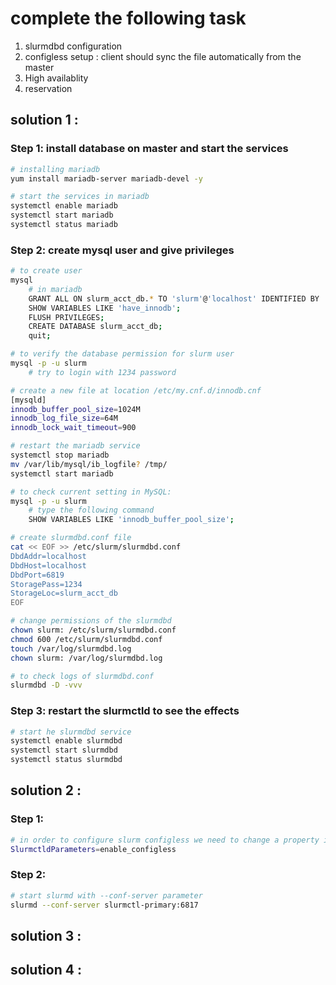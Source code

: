 # complete the following task
1. slurmdbd configuration
1. configless setup : client should sync the file automatically from the master
1. High availablity
1. reservation 

## solution 1 :
### Step 1: install database on master and start the services
```bash
# installing mariadb
yum install mariadb-server mariadb-devel -y

# start the services in mariadb
systemctl enable mariadb
systemctl start mariadb
systemctl status mariadb
```
### Step 2: create mysql user and give privileges
```bash
# to create user
mysql
    # in mariadb 
    GRANT ALL ON slurm_acct_db.* TO 'slurm'@'localhost' IDENTIFIED BY '1234' with grant option;
    SHOW VARIABLES LIKE 'have_innodb';
    FLUSH PRIVILEGES;
    CREATE DATABASE slurm_acct_db;
    quit;

# to verify the database permission for slurm user 
mysql -p -u slurm
    # try to login with 1234 password

# create a new file at location /etc/my.cnf.d/innodb.cnf
[mysqld]
innodb_buffer_pool_size=1024M
innodb_log_file_size=64M
innodb_lock_wait_timeout=900

# restart the mariadb service 
systemctl stop mariadb
mv /var/lib/mysql/ib_logfile? /tmp/
systemctl start mariadb

# to check current setting in MySQL:
mysql -p -u slurm
    # type the following command
    SHOW VARIABLES LIKE 'innodb_buffer_pool_size';

# create slurmdbd.conf file
cat << EOF >> /etc/slurm/slurmdbd.conf
DbdAddr=localhost
DbdHost=localhost
DbdPort=6819
StoragePass=1234
StorageLoc=slurm_acct_db
EOF

# change permissions of the slurmdbd
chown slurm: /etc/slurm/slurmdbd.conf
chmod 600 /etc/slurm/slurmdbd.conf
touch /var/log/slurmdbd.log
chown slurm: /var/log/slurmdbd.log

# to check logs of slurmdbd.conf
slurmdbd -D -vvv

```
### Step 3: restart the slurmctld to see the effects
```bash
# start he slurmdbd service
systemctl enable slurmdbd 
systemctl start slurmdbd 
systemctl status slurmdbd
```


## solution 2 : 
### Step 1: 
```bash
# in order to configure slurm configless we need to change a property in slurm.conf file which is 
SlurmctldParameters=enable_configless
```
### Step 2: 
```bash
# start slurmd with --conf-server parameter 
slurmd --conf-server slurmctl-primary:6817
```
## solution 3 :

## solution 4 :


